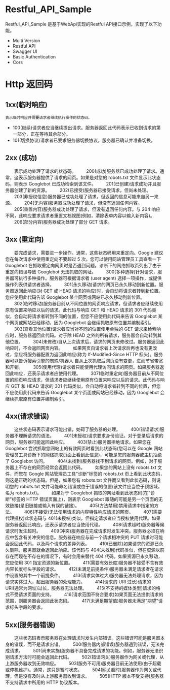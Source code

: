 # Restful_API_Sample
Restful_API_Sample 是基于WebApi实现的Restful API接口示例，实现了以下功能。
 - Multi Version
 - Restful API
 - Swagger UI
 - Basic Authentication
 - Cors

# Http 返回码
## 1xx(临时响应) 
	表示临时响应并需要请求者继续执行操作的状态码。
 - 100(继续)请求者应当继续提出请求。服务器返回此代码表示已收到请求的第一部分，正在等待其余部分。
 - 101(切换协议)请求者已要求服务器切换协议，服务器已确认并准备切换。

## 2xx (成功)
　　表示成功处理了请求的状态码。
　　200(成功)服务器已成功处理了请求。通常，这表示服务器提供了请求的网页。如果是对您的 robots.txt 文件显示此状态码，则表示 Googlebot 已成功检索到该文件。
　　201(已创建)请求成功并且服务器创建了新的资源。
　　202(已接受)服务器已接受请求，但尚未处理。
　　203(非授权信息)服务器已成功处理了请求，但返回的信息可能来自另一来源。
　　204(无内容)服务器成功处理了请求，但没有返回任何内容。
　　205(重置内容)服务器成功处理了请求，但没有返回任何内容。与 204 响应不同，此响应要求请求者重置文档视图(例如，清除表单内容以输入新内容)。
　　206(部分内容)服务器成功处理了部分 GET 请求。

## 3xx (重定向)
　　要完成请求，需要进一步操作。通常，这些状态码用来重定向。Google 建议您在每次请求中使用重定向不要超过 5 次。您可以使用网站管理员工具查看一下 Googlebot 在抓取重定向网页时是否遇到问题。诊断下的网络抓取页列出了由于重定向错误导致 Googlebot 无法抓取的网址。
　　300(多种选择)针对请求，服务器可执行多种操作。服务器可根据请求者 (user agent) 选择一项操作，或提供操作列表供请求者选择。
　　301(永久移动)请求的网页已永久移动到新位置。服务器返回此响应(对 GET 或 HEAD 请求的响应)时，会自动将请求者转到新位置。您应使用此代码告诉 Googlebot 某个网页或网站已永久移动到新位置。
　　302(临时移动)服务器目前从不同位置的网页响应请求，但请求者应继续使用原有位置来响应以后的请求。此代码与响应 GET 和 HEAD 请求的 301 代码类似，会自动将请求者转到不同的位置，但您不应使用此代码来告诉 Googlebot 某个网页或网站已经移动，因为 Googlebot 会继续抓取原有位置并编制索引。
　　303(查看其他位置)请求者应当对不同的位置使用单独的 GET 请求来检索响应时，服务器返回此代码。对于除 HEAD 之外的所有请求，服务器会自动转到其他位置。
　　304(未修改)自从上次请求后，请求的网页未修改过。服务器返回此响应时，不会返回网页内容。
　　如果网页自请求者上次请求后再也没有更改过，您应将服务器配置为返回此响应(称为 If-Modified-Since HTTP 标头)。服务器可以告诉搜索引擎的蜘蛛/机器人 自从上次抓取后网页没有变更，进而节省带宽和开销。
　　305(使用代理)请求者只能使用代理访问请求的网页。如果服务器返回此响应，还表示请求者应使用代理。
　　307(临时重定向)服务器目前从不同位置的网页响应请求，但请求者应继续使用原有位置来响应以后的请求。此代码与响应 GET 和 HEAD 请求的 301 代码类似，会自动将请求者转到不同的位置，但您不应使用此代码来告诉 Googlebot 某个页面或网站已经移动，因为 Googlebot 会继续抓取原有位置并编制索引。
　　
## 4xx(请求错误)
　　这些状态码表示请求可能出错，妨碍了服务器的处理。
　　400(错误请求)服务器不理解请求的语法。
　　401(未授权)请求要求身份验证。对于登录后请求的网页，服务器可能返回此响应。
　　403(禁止)服务器拒绝请求。如果您在 Googlebot 尝试抓取您网站上的有效网页时看到此状态码(您可以在 Google 网站管理员工具诊断下的网络抓取页面上看到此信息)，可能是您的服务器或主机拒绝了 Googlebot 访问。
　　404(未找到)服务器找不到请求的网页。例如，对于服务器上不存在的网页经常会返回此代码。
　　如果您的网站上没有 robots.txt 文件，而您在 Google 网站管理员工具"诊断"标签的 robots.txt 页上看到此状态码，则这是正确的状态码。但是，如果您有 robots.txt 文件而又看到此状态码，则说明您的 robots.txt 文件可能命名错误或位于错误的位置(该文件应当位于顶级域，名为 robots.txt)。
　　如果对于 Googlebot 抓取的网址看到此状态码(在"诊断"标签的 HTTP 错误页面上)，则表示 Googlebot 跟随的可能是另一个页面的无效链接(是旧链接或输入有误的链接)。
　　405(方法禁用)禁用请求中指定的方法。
　　406(不接受)无法使用请求的内容特性响应请求的网页。
　　407(需要代理授权)此状态码与 401(未授权)类似，但指定请求者应当授权使用代理。如果服务器返回此响应，还表示请求者应当使用代理。
　　408(请求超时)服务器等候请求时发生超时。
　　409(冲突)服务器在完成请求时发生冲突。服务器必须在响应中包含有关冲突的信息。服务器在响应与前一个请求相冲突的 PUT 请求时可能会返回此代码，以及两个请求的差异列表。
　　410(已删除)如果请求的资源已永久删除，服务器就会返回此响应。该代码与 404(未找到)代码类似，但在资源以前存在而现在不存在的情况下，有时会用来替代 404 代码。如果资源已永久移动，您应使用 301 指定资源的新位置。
　　411(需要有效长度)服务器不接受不含有效内容长度标头字段的请求。
　　412(未满足前提条件)服务器未满足请求者在请求中设置的其中一个前提条件。
　　413(请求实体过大)服务器无法处理请求，因为请求实体过大，超出服务器的处理能力。
　　414(请求的 URI 过长)请求的 URI(通常为网址)过长，服务器无法处理。
　　415(不支持的媒体类型)请求的格式不受请求页面的支持。
　　416(请求范围不符合要求)如果页面无法提供请求的范围，则服务器会返回此状态码。
　　417(未满足期望值)服务器未满足"期望"请求标头字段的要求。

## 5xx(服务器错误)
　　这些状态码表示服务器在处理请求时发生内部错误。这些错误可能是服务器本身的错误，而不是请求出错。
　　500(服务器内部错误)服务器遇到错误，无法完成请求。
　　501(尚未实施)服务器不具备完成请求的功能。例如，服务器无法识别请求方法时可能会返回此代码。
　　502(错误网关)服务器作为网关或代理，从上游服务器收到无效响应。
　　503(服务不可用)服务器目前无法使用(由于超载或停机维护)。通常，这只是暂时状态。
　　504(网关超时)服务器作为网关或代理，但是没有及时从上游服务器收到请求。
　　505(HTTP 版本不受支持)服务器不支持请求中所用的 HTTP 协议版本。
